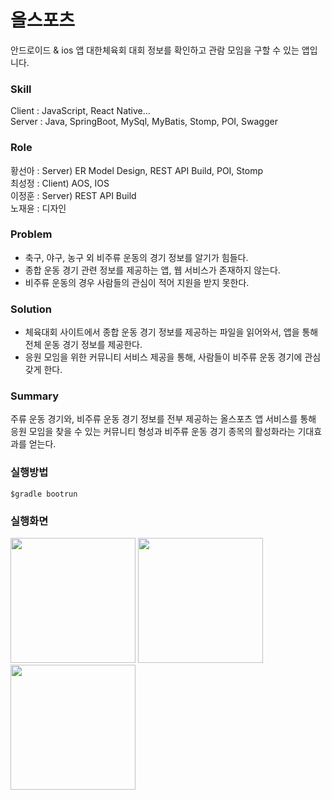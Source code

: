 # 올스포츠
안드로이드 & ios 앱
대한체육회 대회 정보를 확인하고 관람 모임을 구할 수 있는 앱입니다.  

### Skill
Client : JavaScript, React Native…  
Server : Java, SpringBoot, MySql, MyBatis, Stomp, POI, Swagger

### Role
황선아 : Server) ER Model Design, REST API Build, POI, Stomp  
최성정 : Client) AOS, IOS  
이정훈 : Server) REST API Build  
노재윤 : 디자인

### Problem
* 축구, 야구, 농구 외 비주류 운동의 경기 정보를 알기가 힘들다.
* 종합 운동 경기 관련 정보를 제공하는 앱, 웹 서비스가 존재하지 않는다.
* 비주류 운동의 경우 사람들의 관심이 적어 지원을 받지 못한다.

### Solution
* 체육대회 사이트에서 종합 운동 경기 정보를 제공하는 파일을 읽어와서, 앱을 통해 전체 운동 경기 정보를 제공한다.
* 응원 모임을 위한 커뮤니티 서비스 제공을 통해, 사람들이 비주류 운동 경기에 관심갖게 한다.

### Summary
주류 운동 경기와, 비주류 운동 경기 정보를 전부 제공하는 올스포츠 앱 서비스를 통해  
응원 모임을 찾을 수 있는 커뮤니티 형성과 비주류 운동 경기 종목의 활성화라는 기대효과를 얻는다.

### 실행방법
~~~
$gradle bootrun 
~~~

### 실행화면
<div>
  <img width="200" src="https://user-images.githubusercontent.com/37287788/69611185-97f4b600-1070-11ea-9a68-7d419fcf9076.jpg">
  <img width="200" src="https://user-images.githubusercontent.com/37287788/69611186-97f4b600-1070-11ea-99b3-8a0ebccb8581.jpg">
  <img width="200" src="https://user-images.githubusercontent.com/37287788/69611187-988d4c80-1070-11ea-9f1c-0e49a1ea66b9.jpg">
</div>
